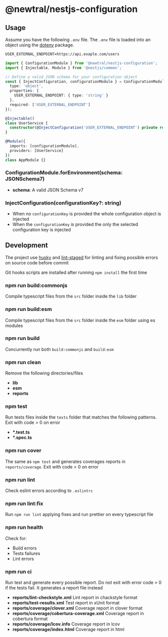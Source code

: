 # @newtral/nestjs-configuration

## Usage

Assume you have the following `.env` file. The `.env` file is loaded into an object using the
[dotenv](https://www.npmjs.com/package/dotenv) package.

```txt
USER_EXTERNAL_ENDPOINT=https://api.exaple.com/users
```

```typescript
import { ConfigurationModule } from '@newtral/nestjs-configuration';
import { Injectable, Module } from '@nestjs/common';

// Define a valid JSON schema for your configuration object
const { InjectConfiguration, configurationModule } = ConfigurationModule.forEnvironment({
  type: 'object',
  properties: {
    USER_EXTERNAL_ENDPOINT: { type: 'string' }
  },
  required: ['USER_EXTERNAL_ENDPOINT']
});

@Injectable()
class UserService {
  constructor(@InjectConfiguration('USER_EXTERNAL_ENDPOINT') private readonly endpoint: string) {}
}

@Module({
  imports: [configurationModule],
  providers: [UserService]
})
class AppModule {}
```

### ConfigurationModule.forEnvironment(schema: JSONSchema7)

- **schema**: A valid JSON Schema v7

### InjectConfiguration(configurationKey?: string)

- When no `configurationKey` is provided the whole configuration object is injected
- When the `configurationKey` is provided the only the selected configuration key is injected

## Development

The project use [husky](https://github.com/typicode/husky) and
[lint-staged](https://github.com/okonet/lint-staged) for linting and fixing possible errors on
source code before commit

Git hooks scripts are installed after running `npm install` the first time

### npm run build:commonjs

Compile typescript files from the `src` folder inside the `lib` folder

### npm run build:esm

Compile typescript files from the `src` folder inside the `esm` folder using es modules

### npm run build

Concurrently run both `build:commonjs` and `build:esm`

### npm run clean

Remove the following directories/files

- **lib**
- **esm**
- **reports**

### npm test

Run tests files inside the `tests` folder that matches the following patterns. Exit with code > 0 on
error

- **\*.test.ts**
- **\*.spec.ts**

### npm run cover

The same as `npm test` and generates coverages reports in `reports/coverage`. Exit with code > 0 on
error

### npm run lint

Check eslint errors according to `.eslintrc`

### npm run lint:fix

Run `npm run lint` applying fixes and run prettier on every typescript file

### npm run health

Check for:

- Build errors
- Tests failures
- Lint errors

### npm run ci

Run test and generate every possible report. Do not exit with error code > 0 if the tests fail. It
generates a report file instead

- **reports/lint-checkstyle.xml** Lint report in chackstyle format
- **reports/test-results.xml** Test report in xUnit format
- **reports/coverage/clover.xml** Coverage report in clover format
- **reports/coverage/cobertura-coverage.xml** Coverage report in cobertura format
- **reports/coverage/lcov.info** Coverage report in lcov
- **reports/coverage/index.html** Coverage report in html
